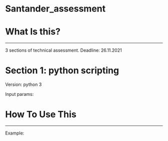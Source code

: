 Santander_assessment
==============================

# What Is this?
-------------

3 sections of technical assessment. Deadline: 26.11.2021
# Section 1: python scripting
Version: python 3

Input params:



# How To Use This
---------------

Example:
